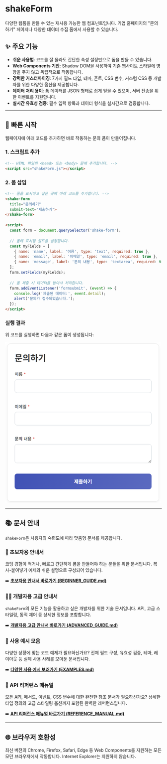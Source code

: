# shakeForm

다양한 웹폼을 만들 수 있는 재사용 가능한 웹 컴포넌트입니다. 기업 홈페이지의 "문의하기" 페이지나 다양한 데이터 수집 폼에서 사용할 수 있습니다.

## ✨ 주요 기능

- **쉬운 사용법**: 코드를 잘 몰라도 간단한 속성 설정만으로 폼을 만들 수 있습니다.
- **Web Components 기반**: Shadow DOM을 사용하여 기존 웹사이트 스타일에 영향을 주지 않고 독립적으로 작동합니다.
- **강력한 커스터마이징**: 7가지 필드 타입, 테마, 폰트, CSS 변수, 커스텀 CSS 등 개발자를 위한 다양한 옵션을 제공합니다.
- **데이터 처리 용이**: 폼 데이터를 JSON 형태로 쉽게 얻을 수 있으며, 서버 전송을 위한 이벤트를 지원합니다.
- **실시간 유효성 검증**: 필수 입력 항목과 데이터 형식을 실시간으로 검증합니다.

---

## 🚀 빠른 시작

웹페이지에 아래 코드를 추가하면 바로 작동하는 문의 폼이 만들어집니다.

### 1. 스크립트 추가

```html
<!-- HTML 파일의 <head> 또는 <body> 끝에 추가합니다. -->
<script src="shakeForm.js"></script>
```

### 2. 폼 삽입

```html
<!-- 폼을 표시하고 싶은 곳에 아래 코드를 추가합니다. -->
<shake-form
  title="문의하기"
  submit-text="제출하기">
</shake-form>

<script>
  const form = document.querySelector('shake-form');

  // 폼에 표시될 필드를 설정합니다.
  const myFields = [
    { name: 'name', label: '이름', type: 'text', required: true },
    { name: 'email', label: '이메일', type: 'email', required: true },
    { name: 'message', label: '문의 내용', type: 'textarea', required: true }
  ];
  form.setFields(myFields);

  // 폼 제출 시 데이터를 받아서 처리합니다.
  form.addEventListener('formsubmit', (event) => {
    console.log('제출된 데이터:', event.detail);
    alert('문의가 접수되었습니다.');
  });
</script>
```
### 실행 결과

위 코드를 실행하면 다음과 같은 폼이 생성됩니다:

![샘플 폼](./sample.png)

---

## 📚 문서 안내

`shakeForm`은 사용자의 숙련도에 따라 맞춤형 문서를 제공합니다.

### 👤 초보자용 안내서

코딩 경험이 적거나, 빠르고 간단하게 폼을 만들어야 하는 분들을 위한 문서입니다. 복사-붙여넣기 예제와 쉬운 설명으로 구성되어 있습니다.

➡️ **[초보자용 안내서 바로가기 (BEGINNER_GUIDE.md)](./BEGINNER_GUIDE.md)**

### 👨‍💻 개발자용 고급 안내서

`shakeForm`의 모든 기능을 활용하고 싶은 개발자를 위한 기술 문서입니다. API, 고급 스타일링, 동적 제어 등 상세한 정보를 포함합니다.

➡️ **[개발자용 고급 안내서 바로가기 (ADVANCED_GUIDE.md)](./ADVANCED_GUIDE.md)**

### 📖 사용 예시 모음

다양한 상황에 맞는 코드 예제가 필요하신가요? 전체 필드 구성, 유효성 검증, 테마, 레이아웃 등 실제 사용 사례를 모아둔 문서입니다.

➡️ **[다양한 사용 예시 보러가기 (EXAMPLES.md)](./EXAMPLES.md)**

### 📘 API 리퍼런스 매뉴얼

모든 API, 메서드, 이벤트, CSS 변수에 대한 완전한 참조 문서가 필요하신가요? 상세한 타입 정의와 고급 스타일링 옵션까지 포함된 완벽한 레퍼런스입니다.

➡️ **[API 리퍼런스 매뉴얼 바로가기 (REFERENCE_MANUAL.md)](./REFERENCE_MANUAL.md)**

---

## 🌐 브라우저 호환성

최신 버전의 Chrome, Firefox, Safari, Edge 등 Web Components를 지원하는 모든 모던 브라우저에서 작동합니다. Internet Explorer는 지원하지 않습니다.